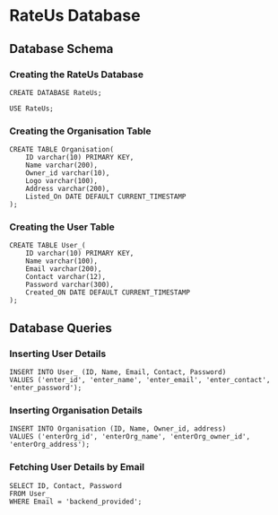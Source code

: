 # RateUs Database
## Database Schema 
### Creating the RateUs Database
```
CREATE DATABASE RateUs;

USE RateUs;
```
### Creating the Organisation Table
```
CREATE TABLE Organisation(
    ID varchar(10) PRIMARY KEY,
    Name varchar(200),
    Owner_id varchar(10),
    Logo varchar(100),
    Address varchar(200),
    Listed_On DATE DEFAULT CURRENT_TIMESTAMP
);
```
### Creating the User Table
```
CREATE TABLE User_(
    ID varchar(10) PRIMARY KEY,
    Name varchar(100),
    Email varchar(200),
    Contact varchar(12),
    Password varchar(300),
    Created_ON DATE DEFAULT CURRENT_TIMESTAMP
);
```
## Database Queries
### Inserting User Details
```
INSERT INTO User_ (ID, Name, Email, Contact, Password) 
VALUES ('enter_id', 'enter_name', 'enter_email', 'enter_contact', 'enter_password');
```
### Inserting Organisation Details
```
INSERT INTO Organisation (ID, Name, Owner_id, address) 
VALUES ('enterOrg_id', 'enterOrg_name', 'enterOrg_owner_id', 'enterOrg_address');
```
### Fetching User Details by Email
```
SELECT ID, Contact, Password 
FROM User_ 
WHERE Email = 'backend_provided';
```
